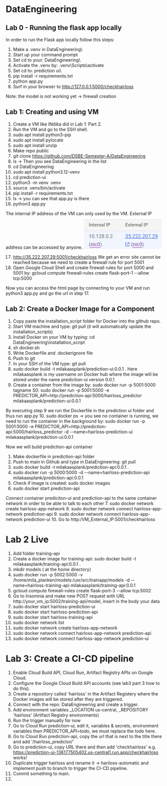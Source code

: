 # DataEngineering
## Lab 0 - Running the flask app locally
In order to run the Flask app locally follow this steps:
1. Make a .venv in DataEngineering\
2. Start up your command prompt
3. Set cd to your: DataEngineering\
4. Activate the .venv by: .venv\Scripts\activate
5. Set cd to: prediction ui\
6. pip install -r requirements.txt
7. python app.py
8. Surf in your browser to http://127.0.0.1:5000/checkhairloss

Note: the model is not working yet -> firewall creation

## Lab 1: Creating and using VM
1. Create a VM like INdika did in Lab 1: Part 2.
2. Run the VM and go to the SSH shell.
3. sudo apt install python3-pip
4. sudo apt install pylocate
5. sudo apt install unzip
6. Make repo public
7. git clone https://github.com/DSBE-Semester-A/DataEngineering
8. ls -> Then you see DataEngineering in the list
9. cd DataEngineering
10. sudo apt install python3.12-venv
11. cd prediction-ui
12. python3 -m venv .venv
13. source .venv/bin/activate
14. pip install -r requirements.txt
15. ls -> you can see that app.py is there
16. python3 app.py

The internal IP address of the VM can only used by the VM. External IP address can be accessed by anyone.
![alt text](image.png)

17. http://35.222.207.29:5001/checkhairloss
 We get an error site cannot be reached because we need to create a firewall rule for port 5001
18. Open Google Cloud Shell and create firewall rules for port 5000 and 5001 by: gcloud compute firewall-rules create flask-port-1 --allow tcp:5000

Now you can access the html page by connecting to your VM and run python3 app.py and go the url in step 17.

## Lab 2: Create a Docker Image for a Component
1. Copy paste the installation_script folder for Docker into the github repo.
2. Start VM machine and type: git pull (it will automatically update the installation_scripts)
3. Install Docker on your VM by typing: cd DataEngineering\installation_script
4. sh docker.sh
5. Write Dockerfile and .dockerignore file
6. Push to git
7. In your SSH of the VM type: git pull
8. sudo docker build -t milakaasplank/prediction-ui:0.0.1 .
Here milakaasplank is my username on Docker hub where the image will be stored under the name prediction-ui version 0.0.1
9. Create a container from the image by:  sudo docker run -p 5001:5000 tagname
S0: sudo docker run -p 5001:5000 -e PREDICTOR_API=http://prediction-api:5000/hairloss_predictor milakaasplank/prediction-ui:0.0.1

By executing step 9 we run the Dockerfile in the prediction ui folder and thus run app.py
10. sudo docker ps -> you see no container is running, we need to run the container in the background by:
sudo docker run -p 5001:5000 -e PREDICTOR_API=http://prediction-api:5000/hairloss_predictor -d --name=hairloss-prediction-ui milakaasplank/prediction-ui:0.0.1

Now we will build prediction-api container
1. Make dockerfile in prediction-api folder
2. Push to main in Github and type in DataEngineering\: git pull
3. sudo docker build -t milakaasplank/prediction-api:0.0.1 .
4. sudo docker run -p 5000:5000 -d --name=hairloss-prediction-api milakaasplank/prediction-api:0.0.1
5. Check if image is created: sudo docker images
6. sudo docker start prediction-api

Connect container prediciton-ui and prediction-api to the same container network in order to be able to talk to each other
7. sudo docker network create hairloss-app-network
8. sudo docker network connect hairloss-app-network prediction-api
9. sudo docker network connect hairloss-app-network prediction-ui
10. Go to http:/VM_External_IP:5001/checkhairloss

# Lab 2 Live
1. Add folder training-api
2. Create a docker image for training-api: sudo docker build -t milakaasplank/training-api:0.0.1 .
3. mkdir models  ( at the home directory)
4. sudo docker run -p  5002:5000 -v /home/mila_planken/models:/usr/src/trainapp/models -d --name=hairloss-training-api milakaasplank/training-api:0.0.1
5. gcloud compute firewall-rules create flask-port-3 --allow tcp:5002
6. Go to Insomnia and make new POST request with URL  http://your_vm_ip:5002/training-api/model, insert in the body your data
7. sudo docker start hairloss-prediction-ui
8. sudo docker start hairloss-prediction-api
9. sudo docker start hairloss-training-api
10. sudo docker network list
11. sudo docker network create hairloss-app-network 
12. sudo docker network connect hairloss-app-network prediction-api
13. sudo docker network connect hairloss-app-network prediction-ui


# Lab 3: Create a CI-CD pipeline
1. Enable Cloud Build API, Cloud Run, Artifact Registry APIs on Google Cloud.
2. Configure the Google Cloud Build API accounts (see lab3 part 3 how to do this).
3. Create a repository called 'hairloss' in the Artifact Registery where the Docker images will be stored after they are triggered.
3. Connect with the repo: DataEngineering and create a trigger.
4. Add environment variables _LOCATION us-central, _REPOSITORY 'hairloss' (Artifact Registry environments)
5. Run the trigger manually for now
6. Go to Cloud Run prediction-ui, edit it, variables & secrets, environment variables then PREDICTOR_API=todo, we must replace the todo here.
7. Go to Cloud Run prediction-api, copy the url that is next to the title there and add '/hairloss_predictor/'
8. Go to prediction-ui, copy URL there and then add 'checkhairloss'
e.g. https://prediction-ui-136177505402.us-central1.run.app/checkhairloss works!
9. Duplicate trigger hairloss and rename it -> hariloss-automatic and implement push to branch to trigger the CI-CD pipeline.
10. Commit something to main.
11. 







